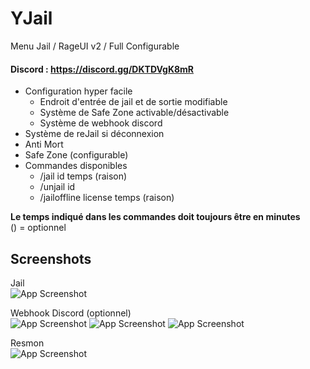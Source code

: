 # YJail
Menu Jail / RageUI v2 / Full Configurable

#### Discord : https://discord.gg/DKTDVgK8mR

- Configuration hyper facile  
    - Endroit d'entrée de jail et de sortie modifiable
    - Système de Safe Zone activable/désactivable
    - Système de webhook discord  
- Système de reJail si déconnexion
- Anti Mort
- Safe Zone (configurable)
- Commandes disponibles  
    - /jail id temps (raison)  
    - /unjail id
    - /jailoffline license temps (raison)  
    
__Le temps indiqué dans les commandes doit toujours être en minutes__  
() = optionnel  

## Screenshots

Jail  
![App Screenshot](https://i.imgur.com/zeHN4Ti.png)

Webhook Discord (optionnel)  
![App Screenshot](https://i.imgur.com/3lXsCDg.png)
![App Screenshot](https://i.imgur.com/Khy8FRE.png)
![App Screenshot](https://i.imgur.com/mavJIrP.png)

Resmon  
![App Screenshot](https://i.imgur.com/YFhTSwM.png)
